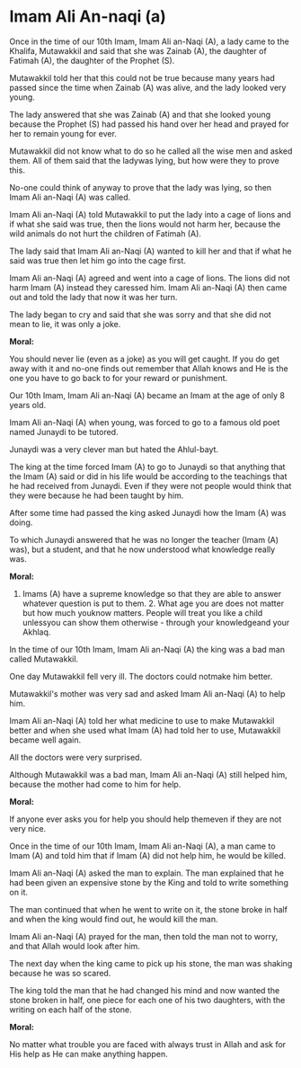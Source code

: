 Imam Ali An-naqi (a)
====================

Once in the time of our 10th Imam, Imam Ali an-Naqi (A), a lady came to
the Khalifa, Mutawakkil and said that she was Zainab (A), the daughter
of Fatimah (A), the daughter of the Prophet (S).

Mutawakkil told her that this could not be true because many years had
passed since the time when Zainab (A) was alive, and the lady looked
very young.

The lady answered that she was Zainab (A) and that she looked young
because the Prophet (S) had passed his hand over her head and prayed for
her to remain young for ever.

Mutawakkil did not know what to do so he called all the wise men and
asked them. All of them said that the ladywas lying, but how were they
to prove this.

No-one could think of anyway to prove that the lady was lying, so then
Imam Ali an-Naqi (A) was called.

Imam Ali an-Naqi (A) told Mutawakkil to put the lady into a cage of
lions and if what she said was true, then the lions would not harm her,
because the wild animals do not hurt the children of Fatimah (A).

The lady said that Imam Ali an-Naqi (A) wanted to kill her and that if
what he said was true then let him go into the cage first.

Imam Ali an-Naqi (A) agreed and went into a cage of lions. The lions
did not harm Imam (A) instead they caressed him. Imam Ali an-Naqi (A)
then came out and told the lady that now it was her turn.

The lady began to cry and said that she was sorry and that she did not
mean to lie, it was only a joke.

**Moral:**

You should never lie (even as a joke) as you will get caught. If you do
get away with it and no-one finds out remember that Allah knows and He
is the one you have to go back to for your reward or punishment.

Our 10th Imam, Imam Ali an-Naqi (A) became an Imam at the age of only 8
years old.

Imam Ali an-Naqi (A) when young, was forced to go to a famous old poet
named Junaydi to be tutored.

Junaydi was a very clever man but hated the Ahlul-bayt.

The king at the time forced Imam (A) to go to Junaydi so that anything
that the Imam (A) said or did in his life would be according to the
teachings that he had received from Junaydi. Even if they were not
people would think that they were because he had been taught by him.

After some time had passed the king asked Junaydi how the Imam (A) was
doing.

To which Junaydi answered that he was no longer the teacher (Imam (A)
was), but a student, and that he now understood what knowledge really
was.

**Moral:**

1. Imams (A) have a supreme knowledge so that they are able to answer
whatever question is put to them. 2. What age you are does not matter
but how much youknow matters. People will treat you like a child
unlessyou can show them otherwise - through your knowledgeand your
Akhlaq.

In the time of our 10th Imam, Imam Ali an-Naqi (A) the king was a bad
man called Mutawakkil.

One day Mutawakkil fell very ill. The doctors could notmake him
better.

Mutawakkil's mother was very sad and asked Imam Ali an-Naqi (A) to help
him.

Imam Ali an-Naqi (A) told her what medicine to use to make Mutawakkil
better and when she used what Imam (A) had told her to use, Mutawakkil
became well again.

All the doctors were very surprised.

Although Mutawakkil was a bad man, Imam Ali an-Naqi (A) still helped
him, because the mother had come to him for help.

**Moral:**

If anyone ever asks you for help you should help themeven if they are
not very nice.

Once in the time of our 10th Imam, Imam Ali an-Naqi (A), a man came to
Imam (A) and told him that if Imam (A) did not help him, he would be
killed.

Imam Ali an-Naqi (A) asked the man to explain. The man explained that
he had been given an expensive stone by the King and told to write
something on it.

The man continued that when he went to write on it, the stone broke in
half and when the king would find out, he would kill the man.

Imam Ali an-Naqi (A) prayed for the man, then told the man not to
worry, and that Allah would look after him.

The next day when the king came to pick up his stone, the man was
shaking because he was so scared.

The king told the man that he had changed his mind and now wanted the
stone broken in half, one piece for each one of his two daughters, with
the writing on each half of the stone.

**Moral:**

No matter what trouble you are faced with always trust in Allah and ask
for His help as He can make anything happen.


